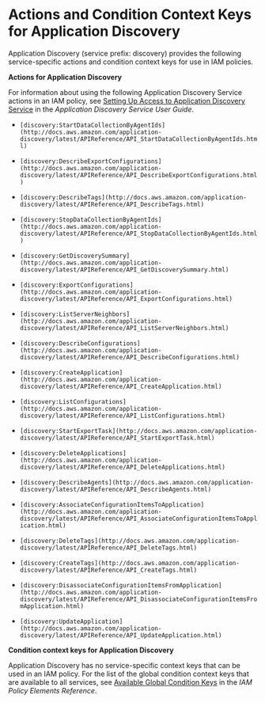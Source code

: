 # Actions and Condition Context Keys for Application Discovery<a name="list_discovery"></a>

Application Discovery \(service prefix: discovery\) provides the following service\-specific actions and condition context keys for use in IAM policies\.

**Actions for Application Discovery**

For information about using the following Application Discovery Service actions in an IAM policy, see [Setting Up Access to Application Discovery Service](http://docs.aws.amazon.com/application-discovery/latest/userguide/appdisc-access.html) in the *Application Discovery Service User Guide*\.

+ `[discovery:StartDataCollectionByAgentIds](http://docs.aws.amazon.com/application-discovery/latest/APIReference/API_StartDataCollectionByAgentIds.html)`

+ `[discovery:DescribeExportConfigurations](http://docs.aws.amazon.com/application-discovery/latest/APIReference/API_DescribeExportConfigurations.html)`

+ `[discovery:DescribeTags](http://docs.aws.amazon.com/application-discovery/latest/APIReference/API_DescribeTags.html)`

+ `[discovery:StopDataCollectionByAgentIds](http://docs.aws.amazon.com/application-discovery/latest/APIReference/API_StopDataCollectionByAgentIds.html)`

+ `[discovery:GetDiscoverySummary](http://docs.aws.amazon.com/application-discovery/latest/APIReference/API_GetDiscoverySummary.html)`

+ `[discovery:ExportConfigurations](http://docs.aws.amazon.com/application-discovery/latest/APIReference/API_ExportConfigurations.html)`

+ `[discovery:ListServerNeighbors](http://docs.aws.amazon.com/application-discovery/latest/APIReference/API_ListServerNeighbors.html)`

+ `[discovery:DescribeConfigurations](http://docs.aws.amazon.com/application-discovery/latest/APIReference/API_DescribeConfigurations.html)`

+ `[discovery:CreateApplication](http://docs.aws.amazon.com/application-discovery/latest/APIReference/API_CreateApplication.html)`

+ `[discovery:ListConfigurations](http://docs.aws.amazon.com/application-discovery/latest/APIReference/API_ListConfigurations.html)`

+ `[discovery:StartExportTask](http://docs.aws.amazon.com/application-discovery/latest/APIReference/API_StartExportTask.html)`

+ `[discovery:DeleteApplications](http://docs.aws.amazon.com/application-discovery/latest/APIReference/API_DeleteApplications.html)`

+ `[discovery:DescribeAgents](http://docs.aws.amazon.com/application-discovery/latest/APIReference/API_DescribeAgents.html)`

+ `[discovery:AssociateConfigurationItemsToApplication](http://docs.aws.amazon.com/application-discovery/latest/APIReference/API_AssociateConfigurationItemsToApplication.html)`

+ `[discovery:DeleteTags](http://docs.aws.amazon.com/application-discovery/latest/APIReference/API_DeleteTags.html)`

+ `[discovery:CreateTags](http://docs.aws.amazon.com/application-discovery/latest/APIReference/API_CreateTags.html)`

+ `[discovery:DisassociateConfigurationItemsFromApplication](http://docs.aws.amazon.com/application-discovery/latest/APIReference/API_DisassociateConfigurationItemsFromApplication.html)`

+ `[discovery:UpdateApplication](http://docs.aws.amazon.com/application-discovery/latest/APIReference/API_UpdateApplication.html)`

**Condition context keys for Application Discovery**

Application Discovery has no service\-specific context keys that can be used in an IAM policy\. For the list of the global condition context keys that are available to all services, see [Available Global Condition Keys](reference_policies_condition-keys.md#AvailableKeys) in the *IAM Policy Elements Reference*\.